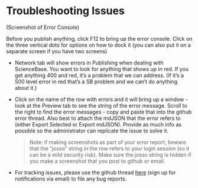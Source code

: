 # Troubleshooting Issues

\(Screenshot of Error Console\)

Before you publish anything, click F12 to bring up the error console. Click on the three vertical dots for options on how to dock it \(you can also put it on a separate screen if you have two screens\)

* Network tab will show errors in Publishing when dealing with ScienceBase. You want to look for anything that shows up in red. If you get anything 400 and red, it’s a problem that we can address. \(If it’s a 500 level error in red that’s a SB problem and we can’t do anything about it.\)
* Click on the name of the row with errors and it will bring up a window - look at the Preview tab to see the string of the error message. Scroll to the right to find the error messages - copy and paste that into the github error thread. Also best to attach the mdJSON that the error refers to \(either Export Selected or Export mdJSON\). Provide as much info as possible so the administrator can replicate the issue to solve it.
  > Note: if making screenshots as part of your error report, beware that the “josso” string in the row refers to your login session \(so it can be a mild security risk\). Make sure the josso string is hidden if you make a screenshot that you post to github or email.

* For tracking issues, please use the github thread [here](https://github.com/adiwg/mdEditor/issues/128) \(sign up for notifications via email\) to file any bug reports.



